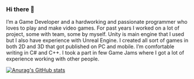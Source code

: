 ### Hi there 👋

I’m a Game Developer and a hardworking and passionate programmer who loves to play and make video games.
For past years I worked on a lot of project, some with team, some by myself. Unity is main engine that I used but I also have experience with Unreal Engine. I created all sort of games in both 2D and 3D that got published on PC and mobile. I’m comfortable writing in C# and C++.
I took a part in few Game Jams where I got a lot of experience working with other people.

[![Anurag's GitHub stats](https://github-readme-stats.vercel.app/api?DamirMuharem=anuraghazra)](https://github.com/anuraghazra/github-readme-stats)
